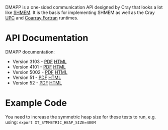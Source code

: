 DMAPP is a one-sided communication API designed by Cray that looks a lot like [SHMEM](https://github.com/jeffhammond/HPCInfo/tree/master/shmem).  It is the basis for implementing SHMEM as well as the Cray [UPC](https://github.com/jeffhammond/HPCInfo/tree/master/upc) and [Coarray Fortran](https://github.com/jeffhammond/HPCInfo/tree/master/coarray-f) runtimes.

# API Documentation

DMAPP documentation: 
* Version 3103 - [PDF](http://docs.cray.com/books/S-2446-3103/S-2446-3103.pdf) [HTML](http://docs.cray.com/cgi-bin/craydoc.cgi?mode=View;id=S-2446-3103)
* Version 4101 - [PDF](http://docs.cray.com/books/S-2446-4101/S-2446-4101.pdf) [HTML](http://docs.cray.com/cgi-bin/craydoc.cgi?mode=View;id=S-2446-4101)
* Version 5002 - [PDF](http://docs.cray.com/books/S-2446-5002/S-2446-5002.pdf) [HTML](http://docs.cray.com/cgi-bin/craydoc.cgi?mode=View;id=S-2446-5002)
* Version 51 - [PDF](http://docs.cray.com/books/S-2446-51/S-2446-51.pdf) [HTML](http://docs.cray.com/cgi-bin/craydoc.cgi?mode=View;id=S-2446-51)
* Version 52 - [PDF](http://docs.cray.com/books/S-2446-51/S-2446-52.pdf) [HTML](http://docs.cray.com/cgi-bin/craydoc.cgi?mode=View;id=S-2446-52)

# Example Code

You need to increase the symmetric heap size for these tests to run, e.g. using: ```export XT_SYMMETRIC_HEAP_SIZE=400M```
